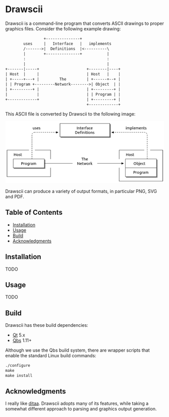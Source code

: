 # Drawscii

Drawscii is a command-line program that converts ASCII drawings to proper
graphics files. Consider the following example drawing:

```
                 +---------------+
        uses     |   Interface   |   implements
        /------->|  Definitions  |<----------\
        |        +---------------+           |
        :                                    :
        |                                    |
+-------|-----+                     +--------|----+
| Host  |     |                     | Host   |    |
| +-----+---+ |         The         | +------+--+ |
| | Program +---------Network-------->| Object  | |
| +---------+ |                     | +---------+ |
|             |                     | | Program | |
+-------------+                     | +---------+ |
                                    +-------------+
```

This ASCII file is converted by Drawscii to the following image:

![Example Drawscii output](./doc/example-1.png)

Drawscii can produce a variety of output formats, in particular PNG, SVG and
PDF.



## Table of Contents

- [Installation](#installation)
- [Usage](#usage)
- [Build](#build)
- [Acknowledgments](#acknowledgments)



## Installation

TODO



## Usage

TODO



## Build

Drawscii has these build dependencies:

- [Qt](https://www.qt.io) 5.x
- [Qbs](https://doc.qt.io/qbs/) 1.11+

Although we use the Qbs build system, there are wrapper scripts that enable
the standard Linux build commands:

    ./configure
    make
    make install



## Acknowledgments

I really like [ditaa](https://github.com/stathissideris/ditaa). Drawscii adopts
many of its features, while taking a somewhat different approach to parsing and
graphics output generation.
